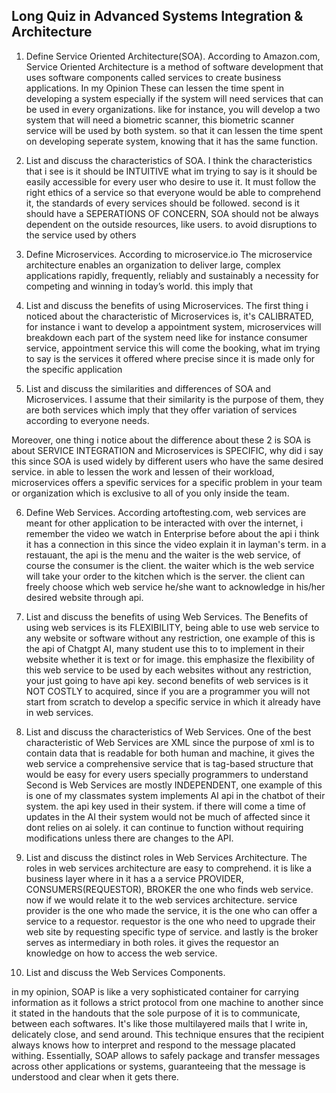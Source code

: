## Long Quiz in Advanced Systems Integration & Architecture
1. Define Service Oriented Architecture(SOA).
According to Amazon.com, Service Oriented Architecture is a method of software development that uses software components called services to create business applications. In my Opinion These can lessen the time spent in developing a system especially if the system will need services that can be used in every organizations. like for instance, you will develop a two system that will need a biometric scanner, this biometric scanner service will be used by both system. so that it can lessen the time spent on developing seperate system, knowing that it has the same function.

2. List and discuss the characteristics of SOA.
I think the characteristics that i see is it should be INTUITIVE what im trying to say is it should be easily accessible for every user who desire to use it. It must follow the right ethics of a service so that everyone would be able to comprehend it, the standards of every services should be followed.
second is it should have a SEPERATIONS OF CONCERN, SOA should not be always dependent on the outside resources, like users. to avoid disruptions to the service used by others

3. Define Microservices.
According to microservice.io The microservice architecture enables an organization to deliver large, complex applications rapidly, frequently, reliably and sustainably a necessity for competing and winning in today’s world.
this imply that 

4. List and discuss the benefits of using Microservices.
The first thing i noticed about the characteristic of Microservices is, it's CALIBRATED, for instance i want to develop a appointment system, microservices will breakdown each part of the system need like for instance consumer service, appointment service this will come the booking, what im trying to say is the services it offered where precise since it is made only for the specific application

5. List and discuss the similarities and differences of SOA and Microservices.
I assume that their similarity is the purpose of them, they are both services which imply that they offer variation of services according to everyone needs.

Moreover, one thing i notice about the difference about these 2 is SOA is about SERVICE INTEGRATION and Microservices is SPECIFIC, why did i say this since SOA is used widely by different users who have the same desired service. in able to lessen the work and lessen of their workload, microservices offers a spevific services for a specific problem in your team or organization which is exclusive to all of you only inside the team.

6. Define Web Services.
According artoftesting.com, web services are meant for other application to be interacted with over the internet,
i remember the video we watch in Enterprise before about the api i think it has a connection in this since the video explain it in layman's term. 
in a restauant, the api is the menu and the waiter is the web service, of course the consumer is the client.
 the waiter which is the web service will take your order to the kitchen which is the server. 
the client can freely choose which web service he/she want to acknowledge in his/her desired website through api.

7. List and discuss the benefits of using Web Services.
The Benefits of using web services is its FLEXIBILITY, being able to use web service to any website or 
software without any restriction, one example of this is the api of Chatgpt AI, 
many student use this to to implement in their website whether it is text or for image. 
this emphasize the flexibility of this web service to be used by each websites without any restriction, your just going to have api key.
second benefits of web services is it NOT COSTLY to acquired, since if you are a programmer you will not start from scratch to develop a specific service in which it already have in web services.

8. List and discuss the characteristics of Web Services.
One of the best characteristic of Web Services are XML since the purpose of xml is to contain data that is readable for both human and machine,
 it gives the web service a comprehensive service that is tag-based structure that would be easy for every users specially programmers to understand 
Second is Web Services are mostly INDEPENDENT, one example of this is one of my classmates system implements AI api in the chatbot of their system.
 the api key used in their system. if there will come a time of updates in the AI their system would not be much of affected since it dont relies on ai solely. 
it can continue to function without requiring modifications unless there are changes to the API.

9. List and discuss the distinct roles in Web Services Architecture.
The roles in web services architecture are easy to comprehend. it is like a business layer where in it has a a service PROVIDER, CONSUMERS(REQUESTOR), BROKER the one who finds web service. 
now if we would relate it to the web services architecture. service provider is the one who made the service, it is the one who can offer a service to a requestor. 
requestor is the one who need to upgrade their web site by requesting specific type of service. and lastly is the broker serves as intermediary in both roles. 
it gives the requestor an knowledge on how to access the web service. 


10. List and discuss the Web Services Components.

in my opinion, SOAP is like a very sophisticated container for carrying information as it follows a strict protocol from one machine to
 another since it stated in the handouts that the sole purpose of it is to communicate, between each softwares. 
 It's like those multilayered mails that I write in, delicately close, and send around.
This technique ensures that the recipient always knows how to interpret and respond to the message placated withing. 
Essentially, SOAP allows to safely package and transfer messages across other applications or systems,
guaranteeing that the message is understood and clear when it gets there.

